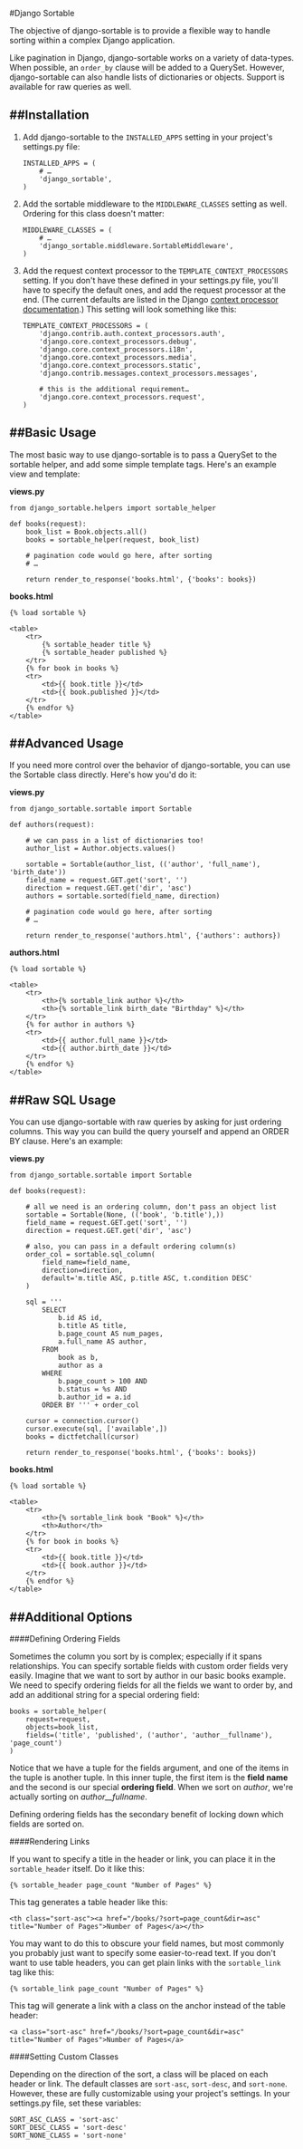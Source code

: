 #Django Sortable

The objective of django-sortable is to provide a flexible way to handle sorting within a complex Django application. 

Like pagination in Django, django-sortable works on a variety of data-types. When possible, an `order_by` clause will be added to a QuerySet. However, django-sortable can also handle lists of dictionaries or objects. Support is available for raw queries as well.


##Installation
--------------

1.  Add django-sortable to the `INSTALLED_APPS` setting in your project's settings.py file:

    	INSTALLED_APPS = (
    		# …
    		'django_sortable',
    	)
	
2.  Add the sortable middleware to the `MIDDLEWARE_CLASSES` setting as well. Ordering for this class doesn't matter:
	
		MIDDLEWARE_CLASSES = (
			# …
			'django_sortable.middleware.SortableMiddleware',
		)

3.  Add the request context processor to the `TEMPLATE_CONTEXT_PROCESSORS` setting. If you don't have these defined in your settings.py file, you'll have to specify the default ones, and add the request processor at the end. (The current defaults are listed in the Django [context processor documentation](https://docs.djangoproject.com/en/dev/ref/settings/#std:setting-TEMPLATE_CONTEXT_PROCESSORS).) This setting will look something like this:

		TEMPLATE_CONTEXT_PROCESSORS = (
		    'django.contrib.auth.context_processors.auth',
		    'django.core.context_processors.debug',
		    'django.core.context_processors.i18n',
		    'django.core.context_processors.media',
		    'django.core.context_processors.static',
		    'django.contrib.messages.context_processors.messages',
		    
		    # this is the additional requirement… 
		    'django.core.context_processors.request', 
		)


##Basic Usage
-------------

The most basic way to use django-sortable is to pass a QuerySet to the sortable helper, and add some simple template tags. Here's an example view and template:

__views.py__

	from django_sortable.helpers import sortable_helper
	
	def books(request):
	    book_list = Book.objects.all()
	    books = sortable_helper(request, book_list)
	    
	    # pagination code would go here, after sorting
		# …
	    
	    return render_to_response('books.html', {'books': books})

__books.html__

	{% load sortable %}
	
	<table>
		<tr>
			{% sortable_header title %}
			{% sortable_header published %}
		</tr>
		{% for book in books %}
		<tr>
			<td>{{ book.title }}</td>
			<td>{{ book.published }}</td>
		</tr>
		{% endfor %}
	</table>


##Advanced Usage
----------------

If you need more control over the behavior of django-sortable, you can use the Sortable class directly. Here's how you'd do it:

__views.py__

	from django_sortable.sortable import Sortable
	
	def authors(request):
		
		# we can pass in a list of dictionaries too!
		author_list = Author.objects.values()
		
		sortable = Sortable(author_list, (('author', 'full_name'), 'birth_date'))
		field_name = request.GET.get('sort', '')
		direction = request.GET.get('dir', 'asc')
		authors = sortable.sorted(field_name, direction)
		
		# pagination code would go here, after sorting
		# …
		
		return render_to_response('authors.html', {'authors': authors})

__authors.html__

	{% load sortable %}
	
	<table>
		<tr>
			<th>{% sortable_link author %}</th>
			<th>{% sortable_link birth_date "Birthday" %}</th>
		</tr>
		{% for author in authors %}
		<tr>
			<td>{{ author.full_name }}</td>
			<td>{{ author.birth_date }}</td>
		</tr>
		{% endfor %}
	</table>


##Raw SQL Usage
---------------

You can use django-sortable with raw queries by asking for just ordering columns. This way you can build the query yourself and append an ORDER BY clause. Here's an example:

__views.py__

	from django_sortable.sortable import Sortable
	
	def books(request):
		
		# all we need is an ordering column, don't pass an object list
		sortable = Sortable(None, (('book', 'b.title'),))
		field_name = request.GET.get('sort', '')
		direction = request.GET.get('dir', 'asc')
		
		# also, you can pass in a default ordering column(s)
		order_col = sortable.sql_column(
			field_name=field_name, 
			direction=direction, 
			default='m.title ASC, p.title ASC, t.condition DESC'
		)
	
		sql = '''
			SELECT      
				b.id AS id,
				b.title AS title,
				b.page_count AS num_pages,
				a.full_name AS author,
			FROM 
				book as b, 
				author as a
			WHERE 
				b.page_count > 100 AND
				b.status = %s AND
				b.author_id = a.id
			ORDER BY ''' + order_col
			
		cursor = connection.cursor()
		cursor.execute(sql, ['available',])
		books = dictfetchall(cursor)
		
		return render_to_response('books.html', {'books': books})


__books.html__

	{% load sortable %}
	
	<table>
		<tr>
			<th>{% sortable_link book "Book" %}</th>
			<th>Author</th>
		</tr>
		{% for book in books %}
		<tr>
			<td>{{ book.title }}</td>
			<td>{{ book.author }}</td>
		</tr>
		{% endfor %}
	</table>


##Additional Options
--------------------

####Defining Ordering Fields

Sometimes the column you sort by is complex; especially if it spans relationships. You can specify sortable fields with custom order fields very easily. Imagine that we want to sort by author in our basic books example. We need to specify ordering fields for all the fields we want to order by, and add an additional string for a special ordering field:

	books = sortable_helper(
		request=request, 
		objects=book_list, 
		fields=('title', 'published', ('author', 'author__fullname'), 'page_count')
	)

Notice that we have a tuple for the fields argument, and one of the items in the tuple is another tuple. In this inner tuple, the first item is the __field name__ and the second is our special __ordering field__. When we sort on _author_, we're actually sorting on _author__fullname_.

Defining ordering fields has the secondary benefit of locking down which fields are sorted on.


####Rendering Links

If you want to specify a title in the header or link, you can place it in the `sortable_header` itself. Do it like this:
	
	{% sortable_header page_count "Number of Pages" %}
	
This tag generates a table header like this:

	<th class="sort-asc"><a href="/books/?sort=page_count&dir=asc" title="Number of Pages">Number of Pages</a></th>

You may want to do this to obscure your field names, but most commonly you probably just want to specify some easier-to-read text. If you don't want to use table headers, you can get plain links with the `sortable_link` tag like this:

	{% sortable_link page_count "Number of Pages" %}

This tag will generate a link with a class on the anchor instead of the table header:

	<a class="sort-asc" href="/books/?sort=page_count&dir=asc" title="Number of Pages">Number of Pages</a>


####Setting Custom Classes

Depending on the direction of the sort, a class will be placed on each header or link. The default classes are `sort-asc`, `sort-desc`, and `sort-none`. However, these are fully customizable using your project's settings. In your settings.py file, set these variables:

	SORT_ASC_CLASS = 'sort-asc'
	SORT_DESC_CLASS = 'sort-desc'
	SORT_NONE_CLASS = 'sort-none'

